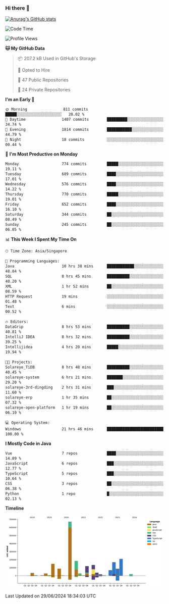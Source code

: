 ### Hi there 👋

[![Anurag's GitHub stats](https://github-readme-stats.vercel.app/api?username=xiumu2017&show_icons=true&theme=radical)](https://github.com/anuraghazra/github-readme-stats)

<!--
**xiumu2017/xiumu2017** is a ✨ _special_ ✨ repository because its `README.md` (this file) appears on your GitHub profile.

Here are some ideas to get you started:

- 🔭 I’m currently working on ...
- 🌱 I’m currently learning ...
- 👯 I’m looking to collaborate on ...
- 🤔 I’m looking for help with ...
- 💬 Ask me about ...
- 📫 How to reach me: ...
- 😄 Pronouns: ...
- ⚡ Fun fact: ...
-->

<!--START_SECTION:waka-->
![Code Time](http://img.shields.io/badge/Code%20Time-2%2C191%20hrs%209%20mins-blue)

![Profile Views](http://img.shields.io/badge/Profile%20Views-0-blue)

**🐱 My GitHub Data** 

> 📦 207.2 kB Used in GitHub's Storage 
 > 
> 💼 Opted to Hire
 > 
> 📜 47 Public Repositories 
 > 
> 🔑 24 Private Repositories 
 > 
**I'm an Early 🐤** 

```text
🌞 Morning                811 commits         █████░░░░░░░░░░░░░░░░░░░░   20.02 % 
🌆 Daytime                1407 commits        █████████░░░░░░░░░░░░░░░░   34.74 % 
🌃 Evening                1814 commits        ███████████░░░░░░░░░░░░░░   44.79 % 
🌙 Night                  18 commits          ░░░░░░░░░░░░░░░░░░░░░░░░░   00.44 % 
```
📅 **I'm Most Productive on Monday** 

```text
Monday                   774 commits         █████░░░░░░░░░░░░░░░░░░░░   19.11 % 
Tuesday                  689 commits         ████░░░░░░░░░░░░░░░░░░░░░   17.01 % 
Wednesday                576 commits         ████░░░░░░░░░░░░░░░░░░░░░   14.22 % 
Thursday                 770 commits         █████░░░░░░░░░░░░░░░░░░░░   19.01 % 
Friday                   652 commits         ████░░░░░░░░░░░░░░░░░░░░░   16.10 % 
Saturday                 344 commits         ██░░░░░░░░░░░░░░░░░░░░░░░   08.49 % 
Sunday                   245 commits         ██░░░░░░░░░░░░░░░░░░░░░░░   06.05 % 
```


📊 **This Week I Spent My Time On** 

```text
🕑︎ Time Zone: Asia/Singapore

💬 Programming Languages: 
Java                     10 hrs 38 mins      ████████████░░░░░░░░░░░░░   48.84 % 
SQL                      8 hrs 45 mins       ██████████░░░░░░░░░░░░░░░   40.20 % 
XML                      1 hr 52 mins        ██░░░░░░░░░░░░░░░░░░░░░░░   08.59 % 
HTTP Request             19 mins             ░░░░░░░░░░░░░░░░░░░░░░░░░   01.48 % 
Text                     6 mins              ░░░░░░░░░░░░░░░░░░░░░░░░░   00.52 % 

🔥 Editors: 
DataGrip                 8 hrs 53 mins       ██████████░░░░░░░░░░░░░░░   40.81 % 
IntelliJ IDEA            8 hrs 32 mins       ██████████░░░░░░░░░░░░░░░   39.25 % 
Intellijidea             4 hrs 20 mins       █████░░░░░░░░░░░░░░░░░░░░   19.94 % 

🐱‍💻 Projects: 
Solareye_TiDB            8 hrs 48 mins       ██████████░░░░░░░░░░░░░░░   40.45 % 
solareye-system          6 hrs 21 mins       ███████░░░░░░░░░░░░░░░░░░   29.20 % 
solareye-3rd-dingding    2 hrs 31 mins       ███░░░░░░░░░░░░░░░░░░░░░░   11.60 % 
solareye-erp             1 hr 35 mins        ██░░░░░░░░░░░░░░░░░░░░░░░   07.32 % 
solareye-open-platform   1 hr 19 mins        ██░░░░░░░░░░░░░░░░░░░░░░░   06.10 % 

💻 Operating System: 
Windows                  21 hrs 46 mins      █████████████████████████   100.00 % 
```

**I Mostly Code in Java** 

```text
Vue                      7 repos             ████░░░░░░░░░░░░░░░░░░░░░   14.89 % 
JavaScript               6 repos             ███░░░░░░░░░░░░░░░░░░░░░░   12.77 % 
TypeScript               5 repos             ███░░░░░░░░░░░░░░░░░░░░░░   10.64 % 
CSS                      3 repos             ██░░░░░░░░░░░░░░░░░░░░░░░   06.38 % 
Python                   1 repo              █░░░░░░░░░░░░░░░░░░░░░░░░   02.13 % 
```



**Timeline**

![Lines of Code chart](https://raw.githubusercontent.com/xiumu2017/xiumu2017/main/assets/bar_graph.png)


 Last Updated on 29/06/2024 18:34:03 UTC
<!--END_SECTION:waka-->
